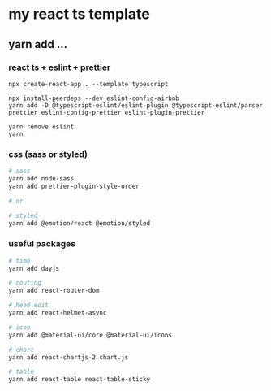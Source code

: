 # my react ts template

## yarn add ...

### react ts + eslint + prettier

```
npx create-react-app . --template typescript

npx install-peerdeps --dev eslint-config-airbnb
yarn add -D @typescript-eslint/eslint-plugin @typescript-eslint/parser prettier eslint-config-prettier eslint-plugin-prettier

yarn remove eslint
yarn
```

### css (sass or styled)

```bash
# sass
yarn add node-sass
yarn add prettier-plugin-style-order

# or

# styled
yarn add @emotion/react @emotion/styled
```

### useful packages

```bash
# time
yarn add dayjs

# routing
yarn add react-router-dom

# head edit
yarn add react-helmet-async

# icon
yarn add @material-ui/core @material-ui/icons

# chart
yarn add react-chartjs-2 chart.js

# table
yarn add react-table react-table-sticky
```
